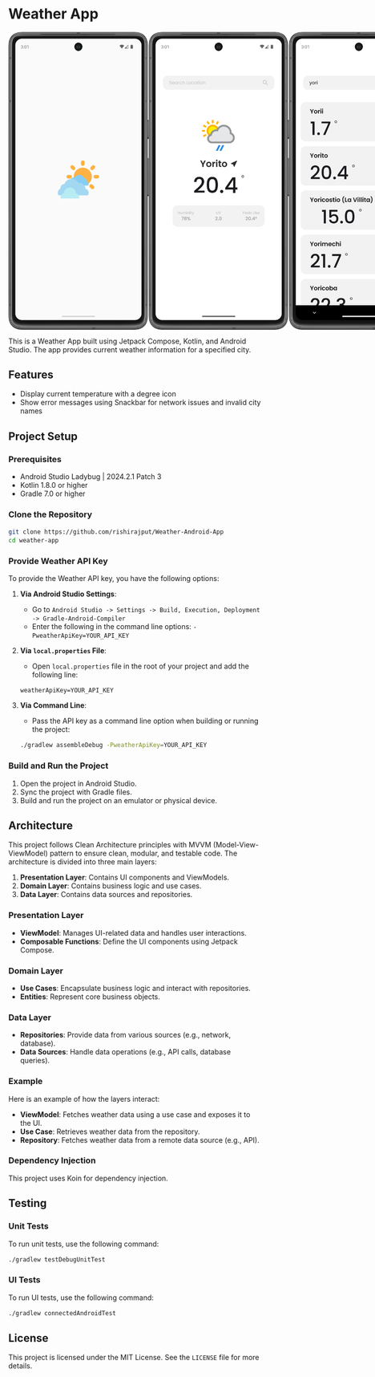 # Weather App

<div style="display: flex; justify-content: space-between;">
    <img src="screenshots/Weather_Splash.png" alt="Splash Screen" width="280"/>
    <img src="screenshots/Weather_Home.png" alt="Home Screen" width="280"/>
    <img src="screenshots/Weather_Search.png" alt="Search Screen" width="280"/>
</div>

This is a Weather App built using Jetpack Compose, Kotlin, and Android Studio. The app provides current weather information for a specified city.

## Features

- Display current temperature with a degree icon
- Show error messages using Snackbar for network issues and invalid city names

## Project Setup

### Prerequisites

- Android Studio Ladybug | 2024.2.1 Patch 3
- Kotlin 1.8.0 or higher
- Gradle 7.0 or higher

### Clone the Repository

```sh
git clone https://github.com/rishirajput/Weather-Android-App
cd weather-app
```

### Provide Weather API Key

To provide the Weather API key, you have the following options:

1. **Via Android Studio Settings**:
    - Go to `Android Studio -> Settings -> Build, Execution, Deployment -> Gradle-Android-Compiler`
    - Enter the following in the command line options: `-PweatherApiKey=YOUR_API_KEY`

2. **Via `local.properties` File**:
    - Open `local.properties` file in the root of your project and add the following line:
    ```properties
    weatherApiKey=YOUR_API_KEY
    ```

3. **Via Command Line**:
    - Pass the API key as a command line option when building or running the project:
    ```sh
    ./gradlew assembleDebug -PweatherApiKey=YOUR_API_KEY
    ```

### Build and Run the Project

1. Open the project in Android Studio.
2. Sync the project with Gradle files.
3. Build and run the project on an emulator or physical device.

## Architecture

This project follows Clean Architecture principles with MVVM (Model-View-ViewModel) pattern to ensure clean, modular, and testable code. The architecture is divided into three main layers:

1. **Presentation Layer**: Contains UI components and ViewModels.
2. **Domain Layer**: Contains business logic and use cases.
3. **Data Layer**: Contains data sources and repositories.

### Presentation Layer

- **ViewModel**: Manages UI-related data and handles user interactions.
- **Composable Functions**: Define the UI components using Jetpack Compose.

### Domain Layer

- **Use Cases**: Encapsulate business logic and interact with repositories.
- **Entities**: Represent core business objects.

### Data Layer

- **Repositories**: Provide data from various sources (e.g., network, database).
- **Data Sources**: Handle data operations (e.g., API calls, database queries).

### Example

Here is an example of how the layers interact:

- **ViewModel**: Fetches weather data using a use case and exposes it to the UI.
- **Use Case**: Retrieves weather data from the repository.
- **Repository**: Fetches weather data from a remote data source (e.g., API).

### Dependency Injection

This project uses Koin for dependency injection.

## Testing

### Unit Tests

To run unit tests, use the following command:

```sh
./gradlew testDebugUnitTest
```

### UI Tests

To run UI tests, use the following command:

```sh
./gradlew connectedAndroidTest
```

## License

This project is licensed under the MIT License. See the `LICENSE` file for more details.
